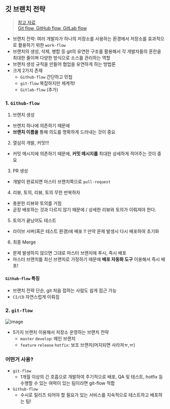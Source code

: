 ## 깃 브랜치 전략
> [참고 자료](https://hyeon9mak.github.io/git-branch-strategy/) <br>
> [Git flow, GitHub flow, GitLab flow](https://ujuc.github.io/2015/12/16/git-flow-github-flow-gitlab-flow/)
- 브랜치 전략: 여러 개발자가 하나의 저장소를 사용하는 환경에서 저장소를 효과적으로 활용하기 위한 `work-flow`
- 브랜치의 생성, 삭제, 병합 등 git의 유연한 구조를 활용해서 각 개발자들의 혼란을 최대한 줄이며 다양한 방식으로 소스를 관리하는 역할
- 브랜치 생성 규칙을 만들어 협업을 유연하게 하는 방법론
- 크게 2가지 존재
  - `Github-flow` 간단하고 민첩
  - `git-flow` 복잡하지만 체계적!
  - `Gitlab-flow` (추가)

### 1. `Github-flow`
1. 브랜치 생성
  - 브랜치 하나에 의존하기 때문에 
  - __브랜치 이름을__ 통해 의도를 명확하게 드러내는 것이 중요
2. 열심히 개발, 커밋!!!
  - 커밋 메시지에 의존하기 때문에, __커밋 메시지를__ 최대한 상세하게 적어주는 것이 중요
3. PR 생성
  - 개발이 완료되면 마스터 브랜치쪽으로 `pull-request`
4. 리뷰, 토의, 리뷰, 토의 무한 반복하자 
  - 충분한 리뷰와 토의를 거침
  - 곧장 배포하는 것과 다르지 않기 때문에 / 상세한 리뷰와 토의가 이뤄져야 한다. 
5. 토의가 끝났어도 테스트
  - 라이브 서버(혹은 테스트 환경)에 배포 !! 만약 문제 발생시 다시 배포하여 초기화
6. 최종 Merge
  - 문제 발생하지 않으면 그대로 마스터 브랜치에 푸시, 즉시 배포
  - 마스터 브랜치를 최신 브랜치로 가정하기 때문에 __배포 자동화 도구__ 이용해서 즉시 배포!

#### `Github-flow` 특징
- 브랜치 전략 단순, git 처음 접하는 사람도 쉽게 접근 가능
- `CI/CD` 자연스럽게 이뤄짐

### 2. `git-flow`
![image](https://user-images.githubusercontent.com/61215550/163914350-1c952b32-019d-45c6-b4d6-f4b5eb8df1a9.png)
- 5가지 브랜치 이용해서 저장소 운영하는 브랜치 전략
  - `master` `develop`: 메인 브랜치
  - `feature` `release` `hotfix`: 보조 브랜치(머지되면 사라져ㅠ,ㅠ)

### 어떤거 사용?
- `git-flow`
  - 1개월 이상의 긴 호흡으로 개발하여 주기적으로 배포, QA 및 테스트, hotfix 등 수행할 수 있는 여력이 있는 팀이라면 git-flow 적합
- `Github-flow`
  - 수시로 릴리즈 되어야 할 필요가 있는 서비스를 지속적으로 테스트하고 배포하는 팀!
